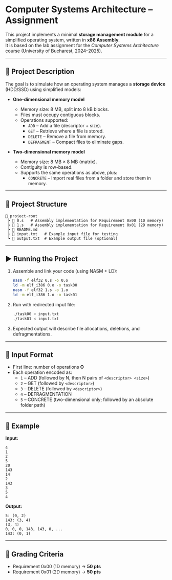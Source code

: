 # Computer Systems Architecture – Assignment

This project implements a minimal **storage management module** for a simplified operating system, written in **x86 Assembly**.  
It is based on the lab assignment for the _Computer Systems Architecture_ course (University of Bucharest, 2024–2025).

---

## 📌 Project Description

The goal is to simulate how an operating system manages a **storage device** (HDD/SSD) using simplified models:

- **One-dimensional memory model**
  - Memory size: 8 MB, split into 8 kB blocks.
  - Files must occupy contiguous blocks.
  - Operations supported:
    - `ADD` – Add a file (descriptor + size).
    - `GET` – Retrieve where a file is stored.
    - `DELETE` – Remove a file from memory.
    - `DEFRAGMENT` – Compact files to eliminate gaps.

- **Two-dimensional memory model**
  - Memory size: 8 MB × 8 MB (matrix).
  - Contiguity is row-based.
  - Supports the same operations as above, plus:
    - `CONCRETE` – Import real files from a folder and store them in memory.

---

## 📂 Project Structure

```
📁 project-root
 ┣ 📄 0.s   # Assembly implementation for Requirement 0x00 (1D memory)
 ┣ 📄 1.s   # Assembly implementation for Requirement 0x01 (2D memory)
 ┣ 📄 README.md
 ┣ 📄 input.txt   # Example input file for testing
 ┗ 📄 output.txt  # Example output file (optional)
```

---

## ▶️ Running the Project

1. Assemble and link your code (using NASM + LD):  
   ```bash
   nasm -f elf32 0.s -o 0.o
   ld -m elf_i386 0.o -o task00
   nasm -f elf32 1.s -o 1.o
   ld -m elf_i386 1.o -o task01
   ```

2. Run with redirected input file:  
   ```bash
   ./task00 < input.txt
   ./task01 < input.txt
   ```

3. Expected output will describe file allocations, deletions, and defragmentations.  

---

## 📑 Input Format

- First line: number of operations **O**  
- Each operation encoded as:  
  - `1` – ADD (followed by N, then N pairs of `<descriptor> <size>`)  
  - `2` – GET (followed by `<descriptor>`)  
  - `3` – DELETE (followed by `<descriptor>`)  
  - `4` – DEFRAGMENTATION  
  - `5` – CONCRETE (two-dimensional only; followed by an absolute folder path)  

---

## 📝 Example

**Input:**  
```
4
1
2
5
20
143
14
2
143
3
5
4
```

**Output:**  
```
5: (0, 2)
143: (3, 4)
(3, 4)
0, 0, 0, 143, 143, 0, ...
143: (0, 1)
```

---

## 🎯 Grading Criteria

- Requirement 0x00 (1D memory) → **50 pts**  
- Requirement 0x01 (2D memory) → **50 pts**  
